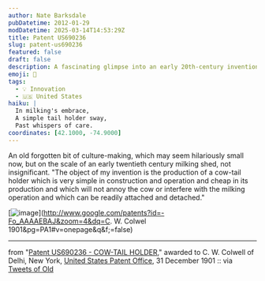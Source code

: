 ```yaml
---
author: Nate Barksdale
pubDatetime: 2012-01-29
modDatetime: 2025-03-14T14:53:29Z
title: Patent US690236
slug: patent-us690236
featured: false
draft: false
description: A fascinating glimpse into an early 20th-century invention designed to ease the milking process.
emoji: 🐄
tags:
  - 💡 Innovation
  - 🇺🇸 United States
haiku: |
  In milking's embrace,  
  A simple tail holder sway,  
  Past whispers of care.
coordinates: [42.1000, -74.9000]
---
```


An old forgotten bit of culture-making, which may seem hilariously small now, but on the scale of an early twentieth century milking shed, not insignificant. "The object of my invention is the production of a cow-tail holder which is very simple in construction and operation and cheap in its production and which will not annoy the cow or interfere with the milking operation and which can be readily attached and detached."

[![image](http://culture-making.com/media/cowtail.jpg)](http://www.google.com/patents?id=-Fo_AAAAEBAJ&zoom=4&dq=C. W. Colwel 1901&pg=PA1#v=onepage&q&f;=false)

---

from "[Patent US690236 - COW-TAIL HOLDER](http://www.google.com/patents)," awarded to C. W. Colwell of Delhi, New York, [United States Patent Office](http://www.google.com/patents), 31 December 1901 :: via [Tweets of Old](http://twitter.com/TweetsofOld)
